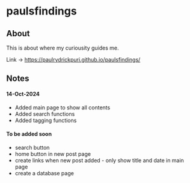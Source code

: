 # paulsfindings

## About
This is about where my curiousity guides me.

Link 
-> https://paulrydrickpuri.github.io/paulsfindings/

## Notes

#### 14-Oct-2024
- Added main page to show all contents
- Added search functions
- Added tagging functions

#### To be added soon
- search button
- home button in new post page
- create links when new post added - only show title and date in main page
- create a database page
